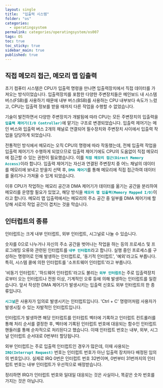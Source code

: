 ```yaml
---
layout: single
title:  "입출력 시스템"
folder: "os"
categories:
  - operatingsystem
permalink: categories/operatingsystem/os007
tags: OS
toc: true
toc_sticky: true
sidebar_main: true
published: true
---
```


## 직접 메모리 접근, 메모리 맵 입출력
초기 컴퓨터 시스템은 CPU가 입출력 명령을 만나면 입출력장치에서 직접 데이터를 가져오는 방식이었습니다. 입출력장치를 포함한 다양한 주변장치들은 메인보드 내 시스템 버스(FSB)를 사용하기 때문에 내부 버스(BSB)를 사용하는 CPU 내부보다 속도가 느렸고, CPU는 입출력 정보를 받을 때까지 다른 작업을 수행할 수 없었습니다.

기술이 발전하면서 다양한 주변장치가 개발됨에 따라 CPU는 모든 주변장치의 입출력을 <span style="color: rgb(3, 150, 150); font-weight: bold;">`입출력 제어기(I/O Controller)`</span>에 맡기는 구조로 변경되었습니다. 입출력 제어기는 메인 버스와 입출력 버스 2개의 채널로 연결되어 필수장치와 주변장치 사이에서 입출력 작업을 담당하게 되었습니다.

전통적인 방식에서 메모리는 오직 CPU의 명령에 따라 작동했는데, 전체 입출력 작업을 입출력 제어기가 수행하게 되었으므로 입출력 제어기에도 CPU의 도움없이 직접 메모리에 접근할 수 있는 권한이 필요했습니다. 이를 <span style="color: rgb(3, 150, 150); font-weight: bold;">`직접 메모리 접근(Direct Memory Access)`</span>이라 합니다. 입출력 제어기는 자신과 연결된 주변장치 중 어느 채널의 데이터를 메모리에 보내고 받을지 선택 후, <span style="color: rgb(3, 150, 150); font-weight: bold;">`DMA 제어기`</span>를 통해 메모리에 직접 접근하여 데이터를 올리거나 가져올 수 있게 되었습니다.

이후 CPU가 작업하는 메모리 공간과 DMA 제어기가 데이터를 옮기는 공간을 분리하여 메모리를 운영할 필요가 있었고, 해당 방식을 <span style="color: rgb(3, 150, 150); font-weight: bold;">`메모리 맵 입출력(Memory Mapped I/O)`</span>이라고 합니다. 메모리 맵 입출력에서는 메모리의 주소 공간 중 일부를 DMA 제어기에 할당해 서로의 작업 공간이 겹치는 것을 막습니다.

## 인터럽트의 종류
인터럽트는 크게 내부 인터럽트, 외부 인터럽트, 시그널로 나눌 수 있습니다.

숫자를 0으로 나누거나 자신의 주소 공간을 벗어나는 작업을 하는 등의 프로세스 및 프로그래밍 오류와 관련된 인터럽트를 <span style="color: rgb(3, 150, 150); font-weight: bold;">`내부 인터럽트`</span>라고 합니다. 실행 중인 프로세스를 구성하는 명령어로 인해 발생하는 인터럽트로, \'동기적 인터럽트\', \'예외\'라고도 부릅니다. 특히, 시스템 콜에 의한 인터럽트를 \'소프트웨어 인터럽트\'라고 부릅니다.

\'비동기 인터럽트\', \'하드웨어 인터럽트\'라고도 불리는 <span style="color: rgb(3, 150, 150); font-weight: bold;">`외부 인터럽트`</span>는 주로 입출력장치로부터 오는 인터럽트나 전원 이상, 기계적인 오류 등에 의해 발생하는 인터럽트를 일컫습니다. 앞서 작성한 DMA 제어기가 발생시키는 입출력 신호도 외부 인터럽트의 한 종류입니다.

<span style="color: rgb(3, 150, 150); font-weight: bold;">`시그널`</span>은 사용자가 임의로 발생시키는 인터럽트입니다. \'Ctrl + C\' 명령어처럼 사용자가 발생시킬 수 있는 자발적인 인터럽트입니다.

인터럽트가 발생하면 해당 인터럽트를 인터럽트 벡터에 기록하고 인터럽트 컨트롤러를 통해 처리 순서를 결정한 후, 벡터에 기록된 인터럽트 번호에 대응되는 함수인 인터럽트 핸들러를 통해 순차적으로 처리된다고 했습니다. 이때 인터럽트 번호는 내부, 외부, 시그널 인터럽트 순서대로 0번부터 할당됩니다.

외부 인터럽트는 주로 입출력 인터럽트인 경우가 많은데, 이때 사용되는 <span style="color: rgb(3, 150, 150); font-weight: bold;">`IRQ(Interrupt Request)`</span> 번호는 인터럽트 번호가 아닌 입출력 장치마다 배정된 임의의 번호입니다. 실제로 IRQ 0번은 인터럽트 번호 32번이며, 0번부터 31번까지의 인터럽트 번호는 내부 인터럽트가 우선적으로 배정받습니다.

정리하면 IRQ가 인터럽트 번호와 일대일 대응되는 것은 사실이나, 똑같은 숫자 번호를 가지는 것은 아닙니다.